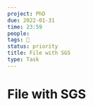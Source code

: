 ```yaml
---
project: PhD
due: 2022-01-31
time: 23:59
people:
tags: 🧨
status: priority
title: File with SGS
type: Task
---
```


# File with SGS